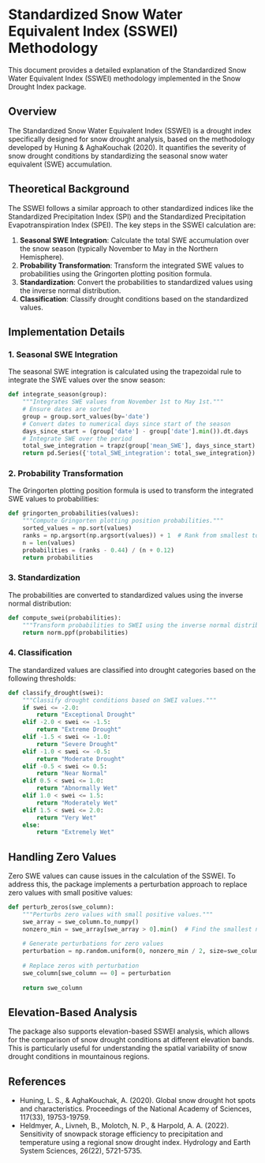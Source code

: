 # Standardized Snow Water Equivalent Index (SSWEI) Methodology

This document provides a detailed explanation of the Standardized Snow Water Equivalent Index (SSWEI) methodology implemented in the Snow Drought Index package.

## Overview

The Standardized Snow Water Equivalent Index (SSWEI) is a drought index specifically designed for snow drought analysis, based on the methodology developed by Huning & AghaKouchak (2020). It quantifies the severity of snow drought conditions by standardizing the seasonal snow water equivalent (SWE) accumulation.

## Theoretical Background

The SSWEI follows a similar approach to other standardized indices like the Standardized Precipitation Index (SPI) and the Standardized Precipitation Evapotranspiration Index (SPEI). The key steps in the SSWEI calculation are:

1. **Seasonal SWE Integration**: Calculate the total SWE accumulation over the snow season (typically November to May in the Northern Hemisphere).
2. **Probability Transformation**: Transform the integrated SWE values to probabilities using the Gringorten plotting position formula.
3. **Standardization**: Convert the probabilities to standardized values using the inverse normal distribution.
4. **Classification**: Classify drought conditions based on the standardized values.

## Implementation Details

### 1. Seasonal SWE Integration

The seasonal SWE integration is calculated using the trapezoidal rule to integrate the SWE values over the snow season:

```python
def integrate_season(group):
    """Integrates SWE values from November 1st to May 1st."""
    # Ensure dates are sorted
    group = group.sort_values(by='date')
    # Convert dates to numerical days since start of the season
    days_since_start = (group['date'] - group['date'].min()).dt.days
    # Integrate SWE over the period
    total_swe_integration = trapz(group['mean_SWE'], days_since_start)
    return pd.Series({'total_SWE_integration': total_swe_integration})
```

### 2. Probability Transformation

The Gringorten plotting position formula is used to transform the integrated SWE values to probabilities:

```python
def gringorten_probabilities(values):
    """Compute Gringorten plotting position probabilities."""
    sorted_values = np.sort(values)
    ranks = np.argsort(np.argsort(values)) + 1  # Rank from smallest to largest
    n = len(values)
    probabilities = (ranks - 0.44) / (n + 0.12)
    return probabilities
```

### 3. Standardization

The probabilities are converted to standardized values using the inverse normal distribution:

```python
def compute_swei(probabilities):
    """Transform probabilities to SWEI using the inverse normal distribution."""
    return norm.ppf(probabilities)
```

### 4. Classification

The standardized values are classified into drought categories based on the following thresholds:

```python
def classify_drought(swei):
    """Classify drought conditions based on SWEI values."""
    if swei <= -2.0:
        return "Exceptional Drought"
    elif -2.0 < swei <= -1.5:
        return "Extreme Drought"
    elif -1.5 < swei <= -1.0:
        return "Severe Drought"
    elif -1.0 < swei <= -0.5:
        return "Moderate Drought"
    elif -0.5 < swei <= 0.5:
        return "Near Normal"
    elif 0.5 < swei <= 1.0:
        return "Abnormally Wet"
    elif 1.0 < swei <= 1.5:
        return "Moderately Wet"
    elif 1.5 < swei <= 2.0:
        return "Very Wet"
    else:
        return "Extremely Wet"
```

## Handling Zero Values

Zero SWE values can cause issues in the calculation of the SSWEI. To address this, the package implements a perturbation approach to replace zero values with small positive values:

```python
def perturb_zeros(swe_column):
    """Perturbs zero values with small positive values."""
    swe_array = swe_column.to_numpy()
    nonzero_min = swe_array[swe_array > 0].min()  # Find the smallest nonzero value
    
    # Generate perturbations for zero values
    perturbation = np.random.uniform(0, nonzero_min / 2, size=swe_column[swe_column == 0].shape)
    
    # Replace zeros with perturbation
    swe_column[swe_column == 0] = perturbation
    
    return swe_column
```

## Elevation-Based Analysis

The package also supports elevation-based SSWEI analysis, which allows for the comparison of snow drought conditions at different elevation bands. This is particularly useful for understanding the spatial variability of snow drought conditions in mountainous regions.

## References

- Huning, L. S., & AghaKouchak, A. (2020). Global snow drought hot spots and characteristics. Proceedings of the National Academy of Sciences, 117(33), 19753-19759.
- Heldmyer, A., Livneh, B., Molotch, N. P., & Harpold, A. A. (2022). Sensitivity of snowpack storage efficiency to precipitation and temperature using a regional snow drought index. Hydrology and Earth System Sciences, 26(22), 5721-5735.
